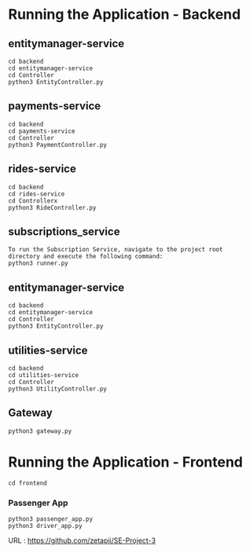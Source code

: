 # Running the Application - Backend

## entitymanager-service
    cd backend
    cd entitymanager-service
    cd Controller
    python3 EntityController.py

## payments-service
    cd backend
    cd payments-service
    cd Controller
    python3 PaymentController.py

## rides-service
    cd backend
    cd rides-service
    cd Controllerx
    python3 RideController.py

## subscriptions_service
    To run the Subscription Service, navigate to the project root directory and execute the following command:
    python3 runner.py

## entitymanager-service
    cd backend
    cd entitymanager-service
    cd Controller
    python3 EntityController.py
    
## utilities-service
    cd backend
    cd utilities-service
    cd Controller
    python3 UtilityController.py

##  Gateway
    python3 gateway.py

# Running the Application - Frontend
    cd frontend
    
### Passenger App
    python3 passenger_app.py
    python3 driver_app.py

URL : https://github.com/zetapii/SE-Project-3
